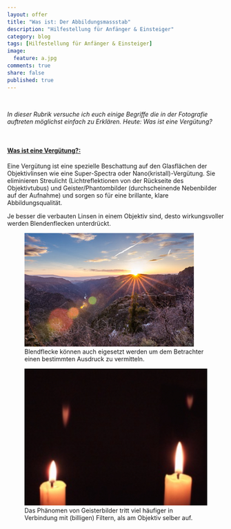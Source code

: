 ```yaml
---
layout: offer
title: "Was ist: Der Abbildungsmassstab"
description: "Hilfestellung für Anfänger & Einsteiger"
category: blog
tags: [Hilfestellung für Anfänger & Einsteiger]
image:
  feature: a.jpg
comments: true
share: false
published: true
---
```

 
  


    



*In dieser Rubrik versuche ich euch einige Begriffe die in der Fotografie auftreten möglichst einfach zu Erklären. Heute: Was ist eine Vergütung?* 
 
    









#### <a name="fenced-code-block"><u>Was ist eine Vergütung?:</u></a>

Eine Vergütung ist eine spezielle Beschattung auf den Glasflächen der Objektivlinsen wie eine Super-Spectra oder Nano(kristall)-Vergütung. Sie eliminieren Streulicht (Lichtreflektionen von der Rückseite des Objektivtubus) und Geister/Phantombilder (durchscheinende Nebenbilder auf der Aufnahme) und sorgen so für eine brillante, klare Abbildungsqualität.

Je besser die verbauten Linsen in einem Objektiv sind, desto wirkungsvoller werden Blendenflecken unterdrückt.




<figure>
<img src="/images/v12.jpg"/>
<figcaption>Blendflecke können auch eigesetzt werden um dem Betrachter einen bestimmten Ausdruck zu vermitteln.</figcaption>
</figure>

<figure>
<img src="/images/v13.jpg"/>
<figcaption>Das Phänomen von Geisterbilder tritt viel häufiger in Verbindung mit (billigen) Filtern, als am Objektiv selber auf.</figcaption>
</figure>
